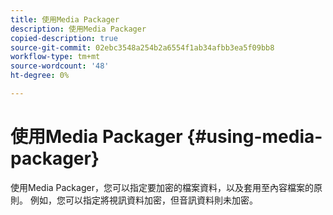```yaml
---
title: 使用Media Packager
description: 使用Media Packager
copied-description: true
source-git-commit: 02ebc3548a254b2a6554f1ab34afbb3ea5f09bb8
workflow-type: tm+mt
source-wordcount: '48'
ht-degree: 0%

---
```


# 使用Media Packager {#using-media-packager}

使用Media Packager，您可以指定要加密的檔案資料，以及套用至內容檔案的原則。 例如，您可以指定將視訊資料加密，但音訊資料則未加密。
